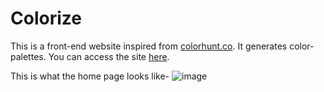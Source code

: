 # Colorize
This is a front-end website inspired from [colorhunt.co](https://colorhunt.co/). It generates color-palettes.
You can access the site [here](https://heenamir.github.io/colorize/).

This is what the home page looks like- 
![image](https://user-images.githubusercontent.com/97759804/177861697-dc912578-430f-4c6c-ab18-da5703e8a8fe.png)
